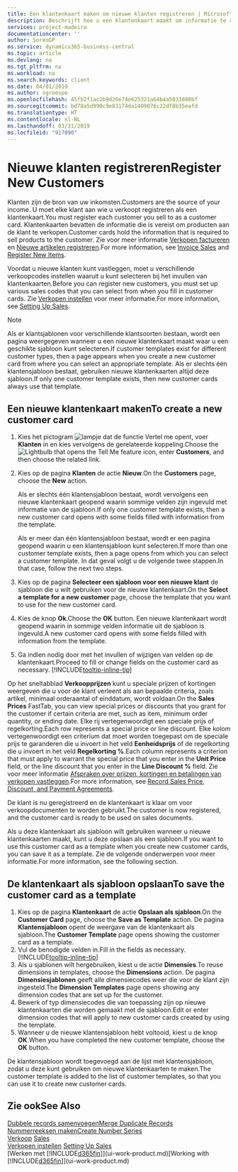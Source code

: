 ```yaml
---
title: Een klantenkaart maken om nieuwe klanten registreren | Microsoft Docs
description: Beschrijft hoe u een klantenkaart maakt om informatie te registreren over elke nieuwe klant of cliënt aan wie u verkoopt.
services: project-madeira
documentationcenter: ''
author: SorenGP
ms.service: dynamics365-business-central
ms.topic: article
ms.devlang: na
ms.tgt_pltfrm: na
ms.workload: na
ms.search.keywords: client
ms.date: 04/01/2019
ms.author: sgroespe
ms.openlocfilehash: 45fb2f1ac2b9d26e74e625321a64b4a5033880bf
ms.sourcegitcommit: bd78a5d990c9e83174da1409076c22df8b35eafd
ms.translationtype: HT
ms.contentlocale: nl-NL
ms.lasthandoff: 03/31/2019
ms.locfileid: "917090"
---
```

# <a name="register-new-customers"></a><span data-ttu-id="75a0f-103">Nieuwe klanten registreren</span><span class="sxs-lookup"><span data-stu-id="75a0f-103">Register New Customers</span></span>
<span data-ttu-id="75a0f-104">Klanten zijn de bron van uw inkomsten.</span><span class="sxs-lookup"><span data-stu-id="75a0f-104">Customers are the source of your income.</span></span> <span data-ttu-id="75a0f-105">U moet elke klant aan wie u verkoopt registreren als een klantenkaart.</span><span class="sxs-lookup"><span data-stu-id="75a0f-105">You must register each customer you sell to as a customer card.</span></span> <span data-ttu-id="75a0f-106">Klantenkaarten bevatten de informatie die is vereist om producten aan de klant te verkopen.</span><span class="sxs-lookup"><span data-stu-id="75a0f-106">Customer cards hold the information that is required to sell products to the customer.</span></span> <span data-ttu-id="75a0f-107">Zie voor meer informatie [Verkopen factureren](sales-how-invoice-sales.md) en [Nieuwe artikelen registreren](inventory-how-register-new-items.md).</span><span class="sxs-lookup"><span data-stu-id="75a0f-107">For more information, see [Invoice Sales](sales-how-invoice-sales.md) and [Register New Items](inventory-how-register-new-items.md).</span></span>  

<span data-ttu-id="75a0f-108">Voordat u nieuwe klanten kunt vastleggen, moet u verschillende verkoopcodes instellen waaruit u kunt selecteren bij het invullen van klantenkaarten.</span><span class="sxs-lookup"><span data-stu-id="75a0f-108">Before you can register new customers, you must set up various sales codes that you can select from when you fill in customer cards.</span></span> <span data-ttu-id="75a0f-109">Zie [Verkopen instellen](sales-setup-sales.md) voor meer informatie.</span><span class="sxs-lookup"><span data-stu-id="75a0f-109">For more information, see [Setting Up Sales](sales-setup-sales.md).</span></span>

> [!NOTE]  
>   <span data-ttu-id="75a0f-110">Als er klantsjablonen voor verschillende klantsoorten bestaan, wordt een pagina weergegeven wanneer u een nieuwe klantenkaart maakt waar u een geschikte sjabloon kunt selecteren.</span><span class="sxs-lookup"><span data-stu-id="75a0f-110">If customer templates exist for different customer types, then a page appears when you create a new customer card from where you can select an appropriate template.</span></span> <span data-ttu-id="75a0f-111">Als er slechts één klantensjabloon bestaat, gebruiken nieuwe klantenkaarten altijd deze sjabloon.</span><span class="sxs-lookup"><span data-stu-id="75a0f-111">If only one customer template exists, then new customer cards always use that template.</span></span>

## <a name="to-create-a-new-customer-card"></a><span data-ttu-id="75a0f-112">Een nieuwe klantenkaart maken</span><span class="sxs-lookup"><span data-stu-id="75a0f-112">To create a new customer card</span></span>
1. <span data-ttu-id="75a0f-113">Kies het pictogram ![lampje dat de functie Vertel me opent](media/ui-search/search_small.png "Vertel me wat u wilt doen"), voer **Klanten** in en kies vervolgens de gerelateerde koppeling.</span><span class="sxs-lookup"><span data-stu-id="75a0f-113">Choose the ![Lightbulb that opens the Tell Me feature](media/ui-search/search_small.png "Tell me what you want to do") icon, enter **Customers**, and then choose the related link.</span></span>  
2. <span data-ttu-id="75a0f-114">Kies op de pagina **Klanten** de actie **Nieuw**.</span><span class="sxs-lookup"><span data-stu-id="75a0f-114">On the **Customers** page, choose the **New** action.</span></span>

    <span data-ttu-id="75a0f-115">Als er slechts één klantensjabloon bestaat, wordt vervolgens een nieuwe klantenkaart geopend waarin sommige velden zijn ingevuld met informatie van de sjabloon.</span><span class="sxs-lookup"><span data-stu-id="75a0f-115">If only one customer template exists, then a new customer card opens with some fields filled with information from the template.</span></span>

    <span data-ttu-id="75a0f-116">Als er meer dan één klantensjabloon bestaat, wordt er een pagina geopend waarin u een klantensjabloon kunt selecteren.</span><span class="sxs-lookup"><span data-stu-id="75a0f-116">If more than one customer template exists, then a page opens from which you can select a customer template.</span></span> <span data-ttu-id="75a0f-117">In dat geval volgt u de volgende twee stappen.</span><span class="sxs-lookup"><span data-stu-id="75a0f-117">In that case, follow the next two steps.</span></span>
3. <span data-ttu-id="75a0f-118">Kies op de pagina **Selecteer een sjabloon voor een nieuwe klant** de sjabloon die u wilt gebruiken voor de nieuwe klantenkaart.</span><span class="sxs-lookup"><span data-stu-id="75a0f-118">On the **Select a template for a new customer** page, choose the template that you want to use for the new customer card.</span></span>
4. <span data-ttu-id="75a0f-119">Kies de knop **Ok**.</span><span class="sxs-lookup"><span data-stu-id="75a0f-119">Choose the **OK** button.</span></span> <span data-ttu-id="75a0f-120">Een nieuwe klantenkaart wordt geopend waarin in sommige velden informatie uit de sjabloon is ingevuld.</span><span class="sxs-lookup"><span data-stu-id="75a0f-120">A new customer card opens with some fields filled with information from the template.</span></span>  
5. <span data-ttu-id="75a0f-121">Ga indien nodig door met het invullen of wijzigen van velden op de klantenkaart.</span><span class="sxs-lookup"><span data-stu-id="75a0f-121">Proceed to fill or change fields on the customer card as necessary.</span></span> [!INCLUDE[tooltip-inline-tip](includes/tooltip-inline-tip_md.md)]

<span data-ttu-id="75a0f-122">Op het sneltabblad **Verkoopprijzen** kunt u speciale prijzen of kortingen weergeven die u voor de klant verleent als aan bepaalde criteria, zoals artikel, minimaal orderaantal of einddatum, wordt voldaan.</span><span class="sxs-lookup"><span data-stu-id="75a0f-122">On the **Sales Prices** FastTab, you can view special prices or discounts that you grant for the customer if certain criteria are met, such as item, minimum order quantity, or ending date.</span></span> <span data-ttu-id="75a0f-123">Elke rij vertegenwoordigt een speciale prijs of regelkorting.</span><span class="sxs-lookup"><span data-stu-id="75a0f-123">Each row represents a special price or line discount.</span></span> <span data-ttu-id="75a0f-124">Elke kolom vertegenwoordigt een criterium dat moet worden toegepast om de speciale prijs te garanderen die u invoert in het veld **Eenheidsprijs** of de regelkorting die u invoert in het veld **Regelkorting %**.</span><span class="sxs-lookup"><span data-stu-id="75a0f-124">Each column represents a criterion that must apply to warrant the special price that you enter in the **Unit Price** field, or the line discount that you enter in the **Line Discount %** field.</span></span> <span data-ttu-id="75a0f-125">Zie voor meer informatie [Afspraken over prijzen, kortingen en betalingen van verkopen vastleggen](sales-how-record-sales-price-discount-payment-agreements.md).</span><span class="sxs-lookup"><span data-stu-id="75a0f-125">For more information, see [Record Sales Price, Discount, and Payment Agreements](sales-how-record-sales-price-discount-payment-agreements.md).</span></span>

<span data-ttu-id="75a0f-126">De klant is nu geregistreerd en de klantenkaart is klaar om voor verkoopdocumenten te worden gebruikt.</span><span class="sxs-lookup"><span data-stu-id="75a0f-126">The customer is now registered, and the customer card is ready to be used on sales documents.</span></span>

<span data-ttu-id="75a0f-127">Als u deze klantenkaart als sjabloon wilt gebruiken wanneer u nieuwe klantenkaarten maakt, kunt u deze opslaan als een sjabloon.</span><span class="sxs-lookup"><span data-stu-id="75a0f-127">If you want to use this customer card as a template when you create new customer cards, you can save it as a template.</span></span> <span data-ttu-id="75a0f-128">Zie de volgende onderwerpen voor meer informatie.</span><span class="sxs-lookup"><span data-stu-id="75a0f-128">For more information, see the following section.</span></span>

## <a name="to-save-the-customer-card-as-a-template"></a><span data-ttu-id="75a0f-129">De klantenkaart als sjabloon opslaan</span><span class="sxs-lookup"><span data-stu-id="75a0f-129">To save the customer card as a template</span></span>
1. <span data-ttu-id="75a0f-130">Kies op de pagina **Klantenkaart** de actie **Opslaan als sjabloon**.</span><span class="sxs-lookup"><span data-stu-id="75a0f-130">On the **Customer Card** page, choose the **Save as Template** action.</span></span> <span data-ttu-id="75a0f-131">De pagina **Klantensjabloon** opent de weergave van de klantenkaart als sjabloon.</span><span class="sxs-lookup"><span data-stu-id="75a0f-131">The **Customer Template** page opens showing the customer card as a template.</span></span>
2. <span data-ttu-id="75a0f-132">Vul de benodigde velden in.</span><span class="sxs-lookup"><span data-stu-id="75a0f-132">Fill in the fields as necessary.</span></span> [!INCLUDE[tooltip-inline-tip](includes/tooltip-inline-tip_md.md)]
3. <span data-ttu-id="75a0f-133">Als u sjablonen wilt hergebruiken, kiest u de actie **Dimensies**.</span><span class="sxs-lookup"><span data-stu-id="75a0f-133">To reuse dimensions in templates, choose the **Dimensions** action.</span></span> <span data-ttu-id="75a0f-134">De pagina **Dimensiesjablonen** geeft alle dimensiecodes weer die voor de klant zijn ingesteld.</span><span class="sxs-lookup"><span data-stu-id="75a0f-134">The **Dimension Templates** page opens showing any dimension codes that are set up for the customer.</span></span>
4. <span data-ttu-id="75a0f-135">Bewerk of typ dimensiecodes die van toepassing zijn op nieuwe klantenkaarten die worden gemaakt met de sjabloon.</span><span class="sxs-lookup"><span data-stu-id="75a0f-135">Edit or enter dimension codes that will apply to new customer cards created by using the template.</span></span>  
5. <span data-ttu-id="75a0f-136">Wanneer u de nieuwe klantensjabloon hebt voltooid, kiest u de knop **OK**.</span><span class="sxs-lookup"><span data-stu-id="75a0f-136">When you have completed the new customer template, choose the **OK** button.</span></span>

<span data-ttu-id="75a0f-137">De klantensjabloon wordt toegevoegd aan de lijst met klantensjabloon, zodat u deze kunt gebruiken om nieuwe klantenkaarten te maken.</span><span class="sxs-lookup"><span data-stu-id="75a0f-137">The customer template is added to the list of customer templates, so that you can use it to create new customer cards.</span></span>

## <a name="see-also"></a><span data-ttu-id="75a0f-138">Zie ook</span><span class="sxs-lookup"><span data-stu-id="75a0f-138">See Also</span></span>
[<span data-ttu-id="75a0f-139">Dubbele records samenvoegen</span><span class="sxs-lookup"><span data-stu-id="75a0f-139">Merge Duplicate Records</span></span>](sales-how-merge-duplicate-records.md)  
[<span data-ttu-id="75a0f-140">Nummerreeksen maken</span><span class="sxs-lookup"><span data-stu-id="75a0f-140">Create Number Series</span></span>](ui-create-number-series.md)  
<span data-ttu-id="75a0f-141">[Verkoop](sales-manage-sales.md)  </span><span class="sxs-lookup"><span data-stu-id="75a0f-141">[Sales](sales-manage-sales.md)  </span></span>  
<span data-ttu-id="75a0f-142">[Verkopen instellen](sales-setup-sales.md)  </span><span class="sxs-lookup"><span data-stu-id="75a0f-142">[Setting Up Sales](sales-setup-sales.md)  </span></span>  
<span data-ttu-id="75a0f-143">[Werken met [!INCLUDE[d365fin](includes/d365fin_md.md)]](ui-work-product.md)</span><span class="sxs-lookup"><span data-stu-id="75a0f-143">[Working with [!INCLUDE[d365fin](includes/d365fin_md.md)]](ui-work-product.md)</span></span>
